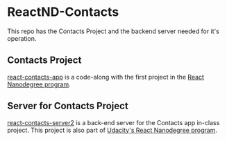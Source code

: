 # ReactND-Contacts

This repo has the Contacts Project and the backend server needed for it's operation.

## Contacts Project

[react-contacts-app](react-contacts-app) is a code-along with the first project in the [React Nanodegree program](https://www.udacity.com/course/react-nanodegree--nd019).

## Server for Contacts Project

[react-contacts-server2](reactnd-contacts-server2) is a back-end server for the Contacts app in-class project. 
This project is also part of [Udacity's React Nanodegree program](https://www.udacity.com/course/react-nanodegree--nd019).

